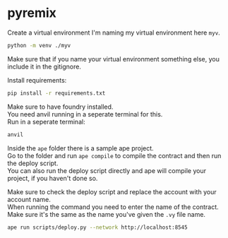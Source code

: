 # pyremix

Create a virtual environment
I'm naming my virtual environment here `myv`.

```bash
python -m venv ./myv
```

Make sure that if you name your virtual environment something else, you include it in the gitignore.

Install requirements:

```bash
pip install -r requirements.txt
```

Make sure to have foundry installed.  
You need anvil running in a seperate terminal for this.  
Run in a seperate terminal:

```bash
anvil
```

Inside the `ape` folder there is a sample ape project.  
Go to the folder and run `ape compile` to compile the contract and then run the deploy script.  
You can also run the deploy script directly and ape will compile your project, if you haven't done so.

Make sure to check the deploy script and replace the account with your account name.  
When running the command you need to enter the name of the contract. Make sure it's the same as the name you've given the `.vy` file name.

```bash
ape run scripts/deploy.py --network http://localhost:8545
```
